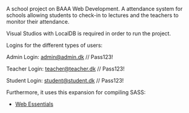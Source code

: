 A school project on BAAA Web Development. A attendance system for schools allowing students to check-in to lectures and the teachers to monitor their attendance.

Visual Studios with LocalDB is required in order to run the project.

Logins for the different types of users:

Admin Login:
admin@admin.dk // Pass123!

Teacher Login:
teacher@teacher.dk // Pass123!

Student Login:
student@student.dk // Pass123!

Furthermore, it uses this expansion for compiling SASS:
- [Web Essentials](https://marketplace.visualstudio.com/items?itemName=MadsKristensen.WebExtensionPack2017)
